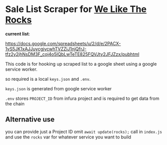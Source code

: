 # Sale List Scraper for [We Like The Rocks](https://twitter.com/weliketherocks)

**current list**:

https://docs.google.com/spreadsheets/u/2/d/e/2PACX-1vS5JK1xAJJuycgjycwhTVZZiJ1njQfrJ-tfz2y2jhNsDM3F_coj4o5lQbLwTeTE825FQVJty2JFJZzx/pubhtml

This code is for hooking up scraped list to a google sheet using a google service worker.

so required is a local `keys.json` and `.env`.

`keys.json` is generated from google service worker

`.env` stores `PROJECT_ID` from infura project and is required to get data from the chain

## Alternative use

you can provide just a Project ID omit `await update(rocks);` call in `index.js` and use the `rocks` var for whatever service you want to build
